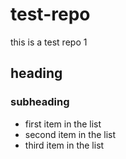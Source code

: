 test-repo
=========

this is a test repo 1
## heading
### subheading
* first item in the list
* second item in the list
* third item in the list
